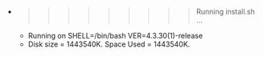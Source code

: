 * >>>>>>>>> Running install.sh ...
  * Running on SHELL=/bin/bash VER=4.3.30(1)-release
  * Disk size = 1443540K. Space Used = 1443540K.
